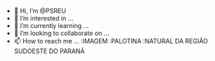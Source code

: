 - 👋 Hi, I’m @PSREU
- 👀 I’m interested in ...
- 🌱 I’m currently learning ...
- 💞️ I’m looking to collaborate on ...
- 📫 How to reach me ...
:IMAGEM
:PALOTINA
:NATURAL DA REGIÃO SUDOESTE DO PARANÁ
<!---
PSREU/PSREU is a ✨ special ✨ repository because its `README.md` (this file) appears on your GitHub profile.
You can click the Preview link to take a look at your changes.
--->
